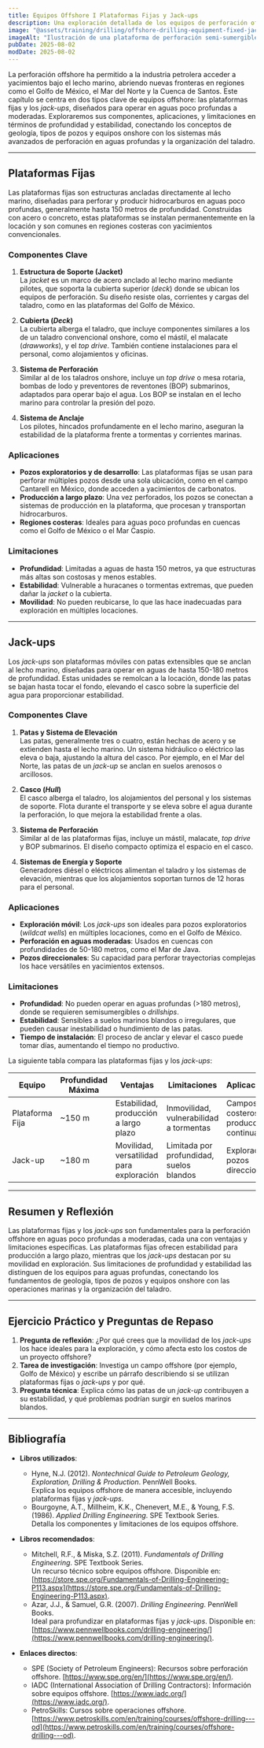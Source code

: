 ```yaml
---
title: Equipos Offshore I Plataformas Fijas y Jack-ups
description: Una exploración detallada de los equipos de perforación offshore, centrada en las plataformas fijas y los *jack-ups*, con un análisis de sus limitaciones de profundidad y estabilidad. Este capítulo conecta los fundamentos de los pozos y equipos onshore con las operaciones en entornos marinos.
image: "@assets/training/drilling/offshore-drilling-equipment-fixed-jackups/cover.jpg"
imageAlt: "Ilustración de una plataforma de perforación semi-sumergible durante el atardecer, vista desde un ángulo bajo para enfatizar su escala"
pubDate: 2025-08-02
modDate: 2025-08-02
---
```


La perforación offshore ha permitido a la industria petrolera acceder a yacimientos bajo el lecho marino, abriendo nuevas fronteras en regiones como el Golfo de México, el Mar del Norte y la Cuenca de Santos. Este capítulo se centra en dos tipos clave de equipos offshore: las plataformas fijas y los *jack-ups*, diseñados para operar en aguas poco profundas a moderadas. Exploraremos sus componentes, aplicaciones, y limitaciones en términos de profundidad y estabilidad, conectando los conceptos de geología, tipos de pozos y equipos onshore con los sistemas más avanzados de perforación en aguas profundas y la organización del taladro.

---

## Plataformas Fijas

Las plataformas fijas son estructuras ancladas directamente al lecho marino, diseñadas para perforar y producir hidrocarburos en aguas poco profundas, generalmente hasta 150 metros de profundidad. Construidas con acero o concreto, estas plataformas se instalan permanentemente en la locación y son comunes en regiones costeras con yacimientos convencionales.

### Componentes Clave

1. **Estructura de Soporte (Jacket)**  
   La *jacket* es un marco de acero anclado al lecho marino mediante pilotes, que soporta la cubierta superior (*deck*) donde se ubican los equipos de perforación. Su diseño resiste olas, corrientes y cargas del taladro, como en las plataformas del Golfo de México.

2. **Cubierta (*Deck*)**  
   La cubierta alberga el taladro, que incluye componentes similares a los de un taladro convencional onshore, como el mástil, el malacate (*drawworks*), y el *top drive*. También contiene instalaciones para el personal, como alojamientos y oficinas.

3. **Sistema de Perforación**  
   Similar al de los taladros onshore, incluye un *top drive* o mesa rotaria, bombas de lodo y preventores de reventones (BOP) submarinos, adaptados para operar bajo el agua. Los BOP se instalan en el lecho marino para controlar la presión del pozo.

4. **Sistema de Anclaje**  
   Los pilotes, hincados profundamente en el lecho marino, aseguran la estabilidad de la plataforma frente a tormentas y corrientes marinas.

### Aplicaciones

- **Pozos exploratorios y de desarrollo**: Las plataformas fijas se usan para perforar múltiples pozos desde una sola ubicación, como en el campo Cantarell en México, donde acceden a yacimientos de carbonatos.
- **Producción a largo plazo**: Una vez perforados, los pozos se conectan a sistemas de producción en la plataforma, que procesan y transportan hidrocarburos.
- **Regiones costeras**: Ideales para aguas poco profundas en cuencas como el Golfo de México o el Mar Caspio.

### Limitaciones

- **Profundidad**: Limitadas a aguas de hasta 150 metros, ya que estructuras más altas son costosas y menos estables.
- **Estabilidad**: Vulnerable a huracanes o tormentas extremas, que pueden dañar la *jacket* o la cubierta.
- **Movilidad**: No pueden reubicarse, lo que las hace inadecuadas para exploración en múltiples locaciones.

---

## Jack-ups

Los *jack-ups* son plataformas móviles con patas extensibles que se anclan al lecho marino, diseñadas para operar en aguas de hasta 150-180 metros de profundidad. Estas unidades se remolcan a la locación, donde las patas se bajan hasta tocar el fondo, elevando el casco sobre la superficie del agua para proporcionar estabilidad.

### Componentes Clave

1. **Patas y Sistema de Elevación**  
   Las patas, generalmente tres o cuatro, están hechas de acero y se extienden hasta el lecho marino. Un sistema hidráulico o eléctrico las eleva o baja, ajustando la altura del casco. Por ejemplo, en el Mar del Norte, las patas de un *jack-up* se anclan en suelos arenosos o arcillosos.

2. **Casco (*Hull*)**  
   El casco alberga el taladro, los alojamientos del personal y los sistemas de soporte. Flota durante el transporte y se eleva sobre el agua durante la perforación, lo que mejora la estabilidad frente a olas.

3. **Sistema de Perforación**  
   Similar al de las plataformas fijas, incluye un mástil, malacate, *top drive* y BOP submarinos. El diseño compacto optimiza el espacio en el casco.

4. **Sistemas de Energía y Soporte**  
   Generadores diésel o eléctricos alimentan el taladro y los sistemas de elevación, mientras que los alojamientos soportan turnos de 12 horas para el personal.

### Aplicaciones

- **Exploración móvil**: Los *jack-ups* son ideales para pozos exploratorios (*wildcat wells*) en múltiples locaciones, como en el Golfo de México.
- **Perforación en aguas moderadas**: Usados en cuencas con profundidades de 50-180 metros, como el Mar de Java.
- **Pozos direccionales**: Su capacidad para perforar trayectorias complejas los hace versátiles en yacimientos extensos.

### Limitaciones

- **Profundidad**: No pueden operar en aguas profundas (>180 metros), donde se requieren semisumergibles o *drillships*.
- **Estabilidad**: Sensibles a suelos marinos blandos o irregulares, que pueden causar inestabilidad o hundimiento de las patas.
- **Tiempo de instalación**: El proceso de anclar y elevar el casco puede tomar días, aumentando el tiempo no productivo.

La siguiente tabla compara las plataformas fijas y los *jack-ups*:

| **Equipo**         | **Profundidad Máxima** | **Ventajas**                              | **Limitaciones**                          | **Aplicaciones**                          |
|--------------------|------------------------|------------------------------------------|------------------------------------------|------------------------------------------|
| Plataforma Fija    | ~150 m                | Estabilidad, producción a largo plazo    | Inmovilidad, vulnerabilidad a tormentas   | Campos costeros, producción continua     |
| Jack-up            | ~180 m                | Movilidad, versatilidad para exploración | Limitada por profundidad, suelos blandos  | Exploración, pozos direccionales         |

---

## Resumen y Reflexión

Las plataformas fijas y los *jack-ups* son fundamentales para la perforación offshore en aguas poco profundas a moderadas, cada una con ventajas y limitaciones específicas. Las plataformas fijas ofrecen estabilidad para producción a largo plazo, mientras que los *jack-ups* destacan por su movilidad en exploración. Sus limitaciones de profundidad y estabilidad las distinguen de los equipos para aguas profundas, conectando los fundamentos de geología, tipos de pozos y equipos onshore con las operaciones marinas y la organización del taladro.

---

## Ejercicio Práctico y Preguntas de Repaso

1. **Pregunta de reflexión**: ¿Por qué crees que la movilidad de los *jack-ups* los hace ideales para la exploración, y cómo afecta esto los costos de un proyecto offshore?
2. **Tarea de investigación**: Investiga un campo offshore (por ejemplo, Golfo de México) y escribe un párrafo describiendo si se utilizan plataformas fijas o *jack-ups* y por qué.
3. **Pregunta técnica**: Explica cómo las patas de un *jack-up* contribuyen a su estabilidad, y qué problemas podrían surgir en suelos marinos blandos.

---

## Bibliografía

- **Libros utilizados**:
  - Hyne, N.J. (2012). *Nontechnical Guide to Petroleum Geology, Exploration, Drilling & Production*. PennWell Books.  
    Explica los equipos offshore de manera accesible, incluyendo plataformas fijas y *jack-ups*.
  - Bourgoyne, A.T., Millheim, K.K., Chenevert, M.E., & Young, F.S. (1986). *Applied Drilling Engineering*. SPE Textbook Series.  
    Detalla los componentes y limitaciones de los equipos offshore.

- **Libros recomendados**:
  - Mitchell, R.F., & Miska, S.Z. (2011). *Fundamentals of Drilling Engineering*. SPE Textbook Series.  
    Un recurso técnico sobre equipos offshore. Disponible en: [https://store.spe.org/Fundamentals-of-Drilling-Engineering-P113.aspx](https://store.spe.org/Fundamentals-of-Drilling-Engineering-P113.aspx).
  - Azar, J.J., & Samuel, G.R. (2007). *Drilling Engineering*. PennWell Books.  
    Ideal para profundizar en plataformas fijas y *jack-ups*. Disponible en: [https://www.pennwellbooks.com/drilling-engineering/](https://www.pennwellbooks.com/drilling-engineering/).

- **Enlaces directos**:
  - SPE (Society of Petroleum Engineers): Recursos sobre perforación offshore. [https://www.spe.org/en/](https://www.spe.org/en/).
  - IADC (International Association of Drilling Contractors): Información sobre equipos offshore. [https://www.iadc.org/](https://www.iadc.org/).
  - PetroSkills: Cursos sobre operaciones offshore. [https://www.petroskills.com/en/training/courses/offshore-drilling---od](https://www.petroskills.com/en/training/courses/offshore-drilling---od).